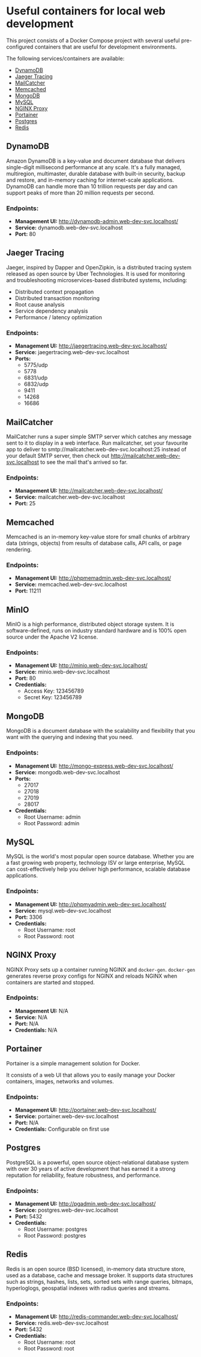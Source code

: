 # Useful containers for local web development

This project consists of a Docker Compose project with several useful
pre-configured containers that are useful for development environments.

The following services/containers are available:

- [DynamoDB](#DynamoDB)
- [Jaeger Tracing](#JaegerTracing)
- [MailCatcher](#MailCatcher)
- [Memcached](#Memcached)
- [MongoDB](#MongoDB)
- [MySQL](#MySQL)
- [NGINX Proxy](#NGINXProxy)
- [Portainer](#Portainer)
- [Postgres](#Postgres)
- [Redis](#Redis)

## DynamoDB

Amazon DynamoDB is a key-value and document database that delivers single-digit
millisecond performance at any scale. It's a fully managed, multiregion,
multimaster, durable database with built-in security, backup and restore, and
in-memory caching for internet-scale applications. DynamoDB can handle more than
10 trillion requests per day and can support peaks of more than 20 million
requests per second.

### Endpoints:

- **Management UI:** http://dynamodb-admin.web-dev-svc.localhost/
- **Service:** dynamodb.web-dev-svc.localhost
- **Port:** 80

## Jaeger Tracing

Jaeger, inspired by Dapper and OpenZipkin, is a distributed tracing system
released as open source by Uber Technologies. It is used for monitoring and
troubleshooting microservices-based distributed systems, including:

- Distributed context propagation
- Distributed transaction monitoring
- Root cause analysis
- Service dependency analysis
- Performance / latency optimization

### Endpoints:

- **Management UI:** http://jaegertracing.web-dev-svc.localhost/
- **Service:** jaegertracing.web-dev-svc.localhost
- **Ports:**
  - 5775/udp
  - 5778
  - 6831/udp
  - 6832/udp
  - 9411
  - 14268
  - 16686

## MailCatcher

MailCatcher runs a super simple SMTP server which catches any message sent to it
to display in a web interface. Run mailcatcher, set your favourite app to
deliver to smtp://mailcatcher.web-dev-svc.localhost:25 instead of your default
SMTP server, then check out http://mailcatcher.web-dev-svc.localhost to see the
mail that's arrived so far.

### Endpoints:

- **Management UI:** http://mailcatcher.web-dev-svc.localhost/
- **Service:** mailcatcher.web-dev-svc.localhost
- **Port:** 25

## Memcached

Memcached is an in-memory key-value store for small chunks of arbitrary data
(strings, objects) from results of database calls, API calls, or page rendering.

### Endpoints:

- **Management UI:** http://phpmemadmin.web-dev-svc.localhost/
- **Service:** memcached.web-dev-svc.localhost
- **Port:** 11211

## MinIO

MinIO is a high performance, distributed object storage system. It is
software-defined, runs on industry standard hardware and is 100% open source
under the Apache V2 license.

### Endpoints:

- **Management UI:** http://minio.web-dev-svc.localhost/
- **Service:** minio.web-dev-svc.localhost
- **Port:** 80
- **Credentials:**
  - Access Key: 123456789
  - Secret Key: 123456789

## MongoDB

MongoDB is a document database with the scalability and flexibility that you
want with the querying and indexing that you need.

### Endpoints:

- **Management UI:** http://mongo-express.web-dev-svc.localhost/
- **Service:** mongodb.web-dev-svc.localhost
- **Ports:**
  - 27017
  - 27018
  - 27019
  - 28017
- **Credentials:**
  - Root Username: admin
  - Root Password: admin

## MySQL

MySQL is the world's most popular open source database. Whether you are a fast
growing web property, technology ISV or large enterprise, MySQL can
cost-effectively help you deliver high performance, scalable database
applications.

### Endpoints:

- **Management UI:** http://phpmyadmin.web-dev-svc.localhost/
- **Service:** mysql.web-dev-svc.localhost
- **Port:** 3306
- **Credentials:**
  - Root Username: root
  - Root Password: root

## NGINX Proxy

NGINX Proxy sets up a container running NGINX and `docker-gen`. `docker-gen`
generates reverse proxy configs for NGINX and reloads NGINX when containers are
started and stopped.

### Endpoints:

- **Management UI:** N/A
- **Service:** N/A
- **Port:** N/A
- **Credentials:** N/A

## Portainer

Portainer is a simple management solution for Docker.

It consists of a web UI that allows you to easily manage your Docker containers,
images, networks and volumes.

### Endpoints:

- **Management UI:** http://portainer.web-dev-svc.localhost/
- **Service:** portainer.web-dev-svc.localhost
- **Port:** N/A
- **Credentials:** Configurable on first use

## Postgres

PostgreSQL is a powerful, open source object-relational database system with
over 30 years of active development that has earned it a strong reputation for
reliability, feature robustness, and performance.

### Endpoints:

- **Management UI:** http://pgadmin.web-dev-svc.localhost/
- **Service:** postgres.web-dev-svc.localhost
- **Port:** 5432
- **Credentials:**
  - Root Username: postgres
  - Root Password: postgres

## Redis

Redis is an open source (BSD licensed), in-memory data structure store, used as
a database, cache and message broker. It supports data structures such as
strings, hashes, lists, sets, sorted sets with range queries, bitmaps,
hyperloglogs, geospatial indexes with radius queries and streams.

### Endpoints:

- **Management UI:** http://redis-commander.web-dev-svc.localhost/
- **Service:** redis.web-dev-svc.localhost
- **Port:** 5432
- **Credentials:**
  - Root Username: root
  - Root Password: root
